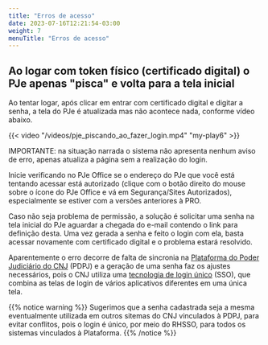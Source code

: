 ```yaml
---
title: "Erros de acesso"
date: 2023-07-16T12:21:54-03:00
weight: 7
menuTitle: "Erros de acesso"
---
```

## Ao logar com token físico (certificado digital) o PJe apenas "pisca" e volta para a tela inicial

Ao tentar logar, após clicar em entrar com certificado digital e digitar a senha, a tela do PJe é atualizada mas não acontece nada, conforme vídeo abaixo. 

{{< video "/videos/pje_piscando_ao_fazer_login.mp4" "my-play6" >}}

IMPORTANTE: na situação narrada o sistema não apresenta nenhum aviso de erro, apenas atualiza a página sem a realização do login.

Inicie verificando no PJe Office se o endereço do PJe que você está tentando acessar está autorizado (clique com o botão direito do mouse sobre o ícone do PJe Office e vá em Segurança/Sites Autorizados), especialmente se estiver com a versões anteriores à PRO.

Caso não seja problema de permissão, a solução é solicitar uma senha na tela inicial do PJe aguardar a chegada do e-mail contendo o link para definição desta. Uma vez gerada a senha e feito o login com ela, basta acessar novamente com certificado digital e o problema estará resolvido.

Aparentemente o erro decorre de falta de sincronia na [Plataforma do Poder Judiciário do CNJ](https://www.cnj.jus.br/tecnologia-da-informacao-e-comunicacao/plataforma-digital-do-poder-judiciario-brasileiro-pdpj-br/) (PDPJ) e a geração de uma senha faz os ajustes necessários, pois o CNJ utiliza uma [tecnologia de login único](https://docs.pdpj.jus.br/servicos-estruturantes/autenticacao-sso/) (SSO), que combina as telas de login de vários aplicativos diferentes em uma única tela.

{{% notice warning %}}
Sugerimos que a senha cadastrada seja a mesma eventualmente utilizada em outros sitemas do CNJ vinculados à PDPJ, para evitar conflitos, pois o login é único, por meio do RHSSO, para todos os sistemas vinculados à Plataforma.
{{% /notice %}}
